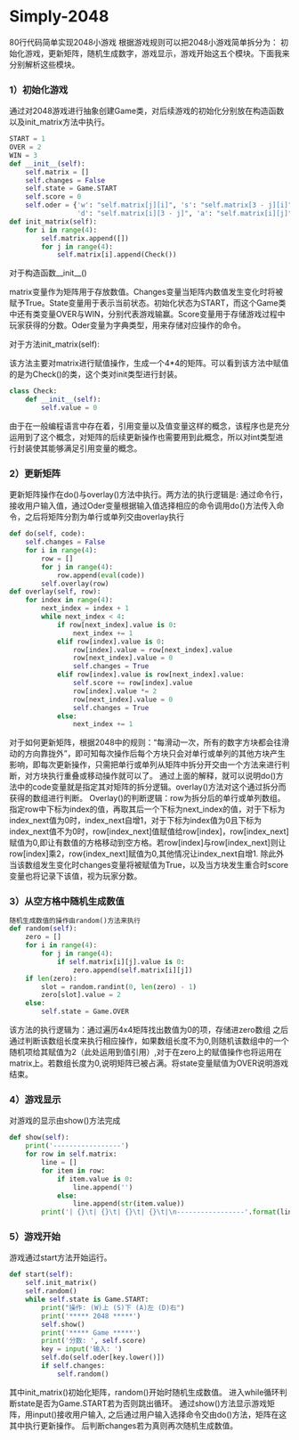 # Simply-2048
80行代码简单实现2048小游戏
根据游戏规则可以把2048小游戏简单拆分为： 
初始化游戏，更新矩阵，随机生成数字，游戏显示，游戏开始这五个模块。下面我来分别解析这些模块。

### 1）初始化游戏
通过对2048游戏进行抽象创建Game类，对后续游戏的初始化分别放在构造函数以及init_matrix方法中执行。
```python
START = 1
OVER = 2
WIN = 3
def __init__(self):
    self.matrix = []
    self.changes = False
    self.state = Game.START
    self.score = 0
    self.oder = {'w': "self.matrix[j][i]", 's': "self.matrix[3 - j][i]",
                 'd': "self.matrix[i][3 - j]", 'a': "self.matrix[i][j]"}
def init_matrix(self):
    for i in range(4):
        self.matrix.append([])
        for j in range(4):
            self.matrix[i].append(Check())
```
对于构造函数__init__()

matrix变量作为矩阵用于存放数值。Changes变量当矩阵内数值发生变化时将被赋予True。State变量用于表示当前状态。初始化状态为START，而这个Game类中还有类变量OVER与WIN，分别代表游戏输赢。Score变量用于存储游戏过程中玩家获得的分数。Oder变量为字典类型，用来存储对应操作的命令。

对于方法init_matrix(self):

该方法主要对matrix进行赋值操作，生成一个4*4的矩阵。可以看到该方法中赋值的是为Check()的类，这个类对init类型进行封装。
```python
class Check:
    def __init__(self):
        self.value = 0
```
由于在一般编程语言中存在着，引用变量以及值变量这样的概念，该程序也是充分运用到了这个概念，对矩阵的后续更新操作也需要用到此概念，所以对int类型进行封装使其能够满足引用变量的概念。
### 2）更新矩阵
更新矩阵操作在do()与overlay()方法中执行。两方法的执行逻辑是:
通过命令行，接收用户输入值，通过Oder变量根据输入值选择相应的命令调用do()方法传入命令，之后将矩阵分割为单行或单列交由overlay执行
```python
def do(self, code):
    self.changes = False
    for i in range(4):
        row = []
        for j in range(4):
            row.append(eval(code))
        self.overlay(row)
def overlay(self, row):
    for index in range(4):
        next_index = index + 1
        while next_index < 4:
            if row[next_index].value is 0:
                next_index += 1
            elif row[index].value is 0:
                row[index].value = row[next_index].value
                row[next_index].value = 0
                self.changes = True
            elif row[index].value is row[next_index].value:
                self.score += row[index].value
                row[index].value *= 2
                row[next_index].value = 0
                self.changes = True
            else:
                next_index += 1
```
对于如何更新矩阵，根据2048中的规则：“每滑动一次，所有的数字方块都会往滑动的方向靠拢外”，即可知每次操作后每个方块只会对单行或单列的其他方块产生影响，即每次更新操作，只需把单行或单列从矩阵中拆分开交由一个方法来进行判断，对方块执行重叠或移动操作就可以了。
通过上面的解释，就可以说明do()方法中的code变量就是指定其对矩阵的拆分逻辑。overlay()方法对这个通过拆分而获得的数组进行判断。
Overlay()的判断逻辑：row为拆分后的单行或单列数组。指定row中下标为index的值，再取其后一个下标为next_index的值，对于下标为index_next值为0时，index_next自增1，对于下标为index值为0且下标为index_next值不为0时，row[index_next]值赋值给row[index]，row[index_next]赋值为0,即让有数值的方格移动到空方格。若row[index]与row[index_next]则让row[index]乘2，row{index_next]赋值为0,其他情况让index_next自增1.
除此外当该数组发生变化时changes变量将被赋值为True，以及当方块发生重合时score变量也将记录下该值，视为玩家分数。
### 3）从空方格中随机生成数值
```python
随机生成数值的操作由random()方法来执行
def random(self):
    zero = []
    for i in range(4):
        for j in range(4):
            if self.matrix[i][j].value is 0:
                zero.append(self.matrix[i][j])
    if len(zero):
        slot = random.randint(0, len(zero) - 1)
        zero[slot].value = 2
    else:
        self.state = Game.OVER
```
该方法的执行逻辑为：通过遍历4x4矩阵找出数值为0的项，存储进zero数组
之后通过判断该数组长度来执行相应操作，如果数组长度不为0,则随机该数组中的一个随机项给其赋值为2（此处运用到值引用）,对于在zero上的赋值操作也将运用在matrix上。若数组长度为0,说明矩阵已被占满。将state变量赋值为OVER说明游戏结束。
### 4）游戏显示
对游戏的显示由show()方法完成
```python
def show(self):
    print('-----------------')
    for row in self.matrix:
        line = []
        for item in row:
            if item.value is 0:
                line.append('')
            else:
                line.append(str(item.value))
        print('| {}\t| {}\t| {}\t| {}\t|\n-----------------'.format(line[0], line[1], line[2], line[3]))
```

### 5）游戏开始
游戏通过start方法开始运行。
```python
def start(self):
    self.init_matrix()
    self.random()
    while self.state is Game.START:
        print("操作: (W)上 (S)下 (A)左 (D)右")
        print('***** 2048 *****')
        self.show()
        print('***** Game *****')
        print('分数: ', self.score)
        key = input('输入: ')
        self.do(self.oder[key.lower()])
        if self.changes:
            self.random()
```
其中init_matrix()初始化矩阵，random()开始时随机生成数值。
进入while循环判断state是否为Game.START若为否则跳出循环。
通过show()方法显示游戏矩阵，用input()接收用户输入,
之后通过用户输入选择命令交由do()方法，矩阵在这其中执行更新操作。
后判断changes若为真则再次随机生成数值。
